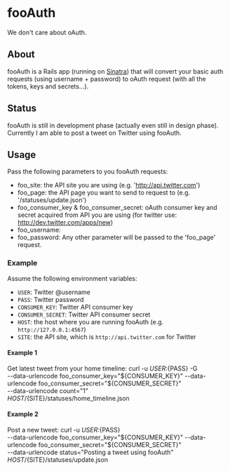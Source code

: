 fooAuth
=========
We don't care about oAuth.

About
-----
fooAuth is a Rails app (running on [Sinatra](http://www.sinatrarb.com/)) that will convert your
basic auth requests (using username + password) to oAuth request (with
all the tokens, keys and secrets...).

Status
------
fooAuth is still in development phase (actually even still in design
phase). Currently I am able to post a tweet on Twitter using fooAuth.

Usage
-----
Pass the following parameters to you fooAuth requests:
+ foo_site: the API site you are using (e.g. 'http://api.twitter.com')
+ foo_page: the API page you want to send to request to (e.g. '/statuses/update.json')
+ foo\_consumer\_key & foo\_consumer\_secret: oAuth consumer key and
  secret acquired from API you are using (for twitter use:
  http://dev.twitter.com/apps/new)
+ foo_username:
+ foo_password:
Any other parameter will be passed to the 'foo_page' request.

### Example
Assume the following environment variables:
+ `USER`: Twitter @username
+ `PASS`: Twitter password
+ `CONSUMER_KEY`: Twitter API consumer key
+ `CONSUMER_SECRET`: Twitter API consumer secret
+ `HOST`: the host where you are running fooAuth (e.g. `http://127.0.0.1:4567`)
+ `SITE`: the API site, which is `http://api.twitter.com` for Twitter

#### Example 1
Get latest tweet from your home timeline:
    curl -u ${USER}:${PASS} -G \
        --data-urlencode foo_consumer_key="${CONSUMER_KEY}"  --data-urlencode foo_consumer_secret="${CONSUMER_SECRET}" \
        --data-urlencode count="1" \
        ${HOST}/${SITE}/statuses/home_timeline.json

#### Example 2
Post a new tweet:
    curl -u ${USER}:${PASS} \
        --data-urlencode foo_consumer_key="${CONSUMER_KEY}"  --data-urlencode foo_consumer_secret="${CONSUMER_SECRET}" \
        --data-urlencode status="Posting a tweet using fooAuth" \
        ${HOST}/${SITE}/statuses/update.json


